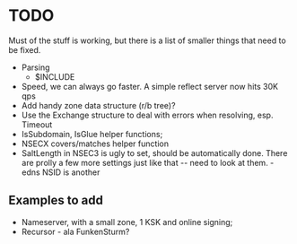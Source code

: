 # TODO

Must of the stuff is working, but there is a list of smaller
things that need to be fixed.

* Parsing
    * $INCLUDE 
* Speed, we can always go faster. A simple reflect server now hits 30K qps
* Add handy zone data structure (r/b tree)?
* Use the Exchange structure to deal with errors when resolving, esp. Timeout
* IsSubdomain, IsGlue helper functions;
* NSECX covers/matches helper function
* SaltLength in NSEC3 is ugly to set, should be automatically done. There are prolly a few more
    settings just like that -- need to look at them.
    -edns NSID is another
## Examples to add

* Nameserver, with a small zone, 1 KSK and online signing;
* Recursor - ala FunkenSturm?
